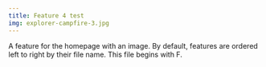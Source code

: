 ```yaml
---
title: Feature 4 test
img: explorer-campfire-3.jpg
---
```

A feature for the homepage with an image. By default, features are ordered left to right by their file name. This file begins with F.
